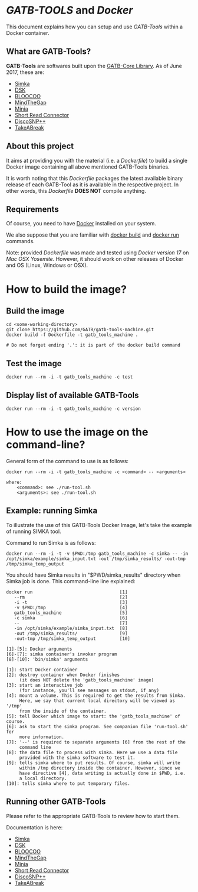 # *GATB-TOOLS* and *Docker*

This document explains how you can setup and use *GATB-Tools* within a Docker container.

## What are GATB-Tools?

**GATB-Tools** are softwares built upon the [GATB-Core Library](https://github.com/GATB/gatb-core/wiki). As of June 2017, these are:

*  [Simka](https://github.com/GATB/simka)
*  [DSK](https://github.com/GATB/dsk)
*  [BLOOCOO](https://github.com/GATB/bloocoo)
*  [MindTheGap](https://github.com/GATB/MindTheGap)
*  [Minia](https://github.com/GATB/minia)
*  [Short Read Connector](https://github.com/GATB/short_read_connector)
*  [DiscoSNP++](https://github.com/GATB/DiscoSnp)
*  [TakeABreak](https://github.com/GATB/TakeABreak)

## About this project

It aims at providing you with the material (i.e. a *Dockerfile*) to build a single Docker image containing all above mentioned GATB-Tools binaries. 

It is worth noting that this *Dockerfile* packages the latest available binary release of each GATB-Tool as it is available in the respective project. In other words, this *Dockerfile* **DOES NOT** compile anything.

## Requirements

Of course, you need to have [Docker](https://docs.docker.com/engine/installation/) installed on your system. 

We also suppose that you are familiar with [docker build](https://docs.docker.com/engine/reference/commandline/build/) and [docker run](https://docs.docker.com/engine/reference/commandline/run/) commands.

Note: provided *Dockerfile* was made and tested using *Docker version 17* on *Mac OSX Yosemite*. However, it should work on other releases of Docker and OS (Linux, Windows or OSX). 

# How to build the image?

## Build the image

    cd <some-working-directory>
    git clone https://github.com/GATB/gatb-tools-machine.git
    docker build -f Dockerfile -t gatb_tools_machine .
    
    # Do not forget ending '.': it is part of the docker build command

## Test the image

    docker run --rm -i -t gatb_tools_machine -c test

## Display list of available GATB-Tools

    docker run --rm -i -t gatb_tools_machine -c version

# How to use the image on the command-line?

General form of the command to use is as follows:

    docker run --rm -i -t gatb_tools_machine -c <command> -- <arguments>
    
    where:
        <command>: see ./run-tool.sh
        <arguments>: see ./run-tool.sh

## Example: running Simka

To illustrate the use of this GATB-Tools Docker Image, let's take the example of running SIMKA tool.

Command to run Simka is as follows:

    docker run --rm -i -t -v $PWD:/tmp gatb_tools_machine -c simka -- -in /opt/simka/example/simka_input.txt -out /tmp/simka_results/ -out-tmp /tmp/simka_temp_output

You should have Simka results in "$PWD/simka_results" directory when Simka job is done.
This command-line line explained:

    docker run                                 [1]
       --rm                                    [2]
       -i -t                                   [3]
       -v $PWD:/tmp                            [4]
       gatb_tools_machine                      [5] 
       -c simka                                [6]
       --                                      [7]
       -in /opt/simka/example/simka_input.txt  [8]
       -out /tmp/simka_results/                [9]
       -out-tmp /tmp/simka_temp_output         [10]
    
    [1]-[5]: Docker arguments
    [6]-[7]: simka container's invoker program
    [8]-[10]: 'bin/simka' arguments
    
    [1]: start Docker container
    [2]: destroy container when Docker finishes
         (it does NOT delete the 'gatb_tools_machine' image)
    [3]: start an interactive job 
         (for instance, you'll see messages on stdout, if any)
    [4]: mount a volume. This is required to get the results from Simka.
         Here, we say that current local directory will be viewed as '/tmp'
         from the inside of the container. 
    [5]: tell Docker which image to start: the 'gatb_tools_machine' of course.
    [6]: ask to start the simka program. See companion file 'run-tool.sh' for
         more information.
    [7]: '--' is required to separate arguments [6] from the rest of the
         command line
    [8]: the data file to process with simka. Here we use a data file
         provided with the simka software to test it.
    [9]: tells simka where to put results. Of course, simka will write 
         within /tmp directory inside the container. However, since we
         have directive [4], data writing is actually done in $PWD, i.e.
         a local directory.
    [10]: tells simka where to put temporary files. 

## Running other GATB-Tools

Please refer to the appropriate GATB-Tools to review how to start them.

Documentation is here:

*  [Simka](https://github.com/GATB/simka)
*  [DSK](https://github.com/GATB/dsk)
*  [BLOOCOO](https://github.com/GATB/bloocoo)
*  [MindTheGap](https://github.com/GATB/MindTheGap)
*  [Minia](https://github.com/GATB/minia)
*  [Short Read Connector](https://github.com/GATB/short_read_connector)
*  [DiscoSNP++](https://github.com/GATB/DiscoSnp)
*  [TakeABreak](https://github.com/GATB/TakeABreak)
